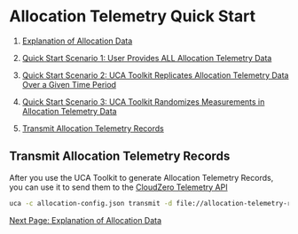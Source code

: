 # Allocation Telemetry Quick Start <a name="top"/>

1. [Explanation of Allocation Data](./explanation_of_allocation_data.md)

2. [Quick Start Scenario 1: User Provides ALL Allocation Telemetry Data](./scenario_1.md)

3. [Quick Start Scenario 2: UCA Toolkit Replicates Allocation Telemetry Data Over a Given Time Period](./scenario_2.md)

4. [Quick Start Scenario 3: UCA Toolkit Randomizes Measurements in Allocation Telemetry Data](./scenario_3.md)

5. [Transmit Allocation Telemetry Records](#transmit-allocation-telemetry-records)

## Transmit Allocation Telemetry Records

After you use the UCA Toolkit to generate Allocation Telemetry Records, you can use it to send them to the [CloudZero Telemetry API](https://docs.cloudzero.com/reference/telemetry-api-1)
```bash
uca -c allocation-config.json transmit -d file://allocation-telemetry-records.json
```

[Next Page: Explanation of Allocation Data](./explanation_of_allocation_data.md)